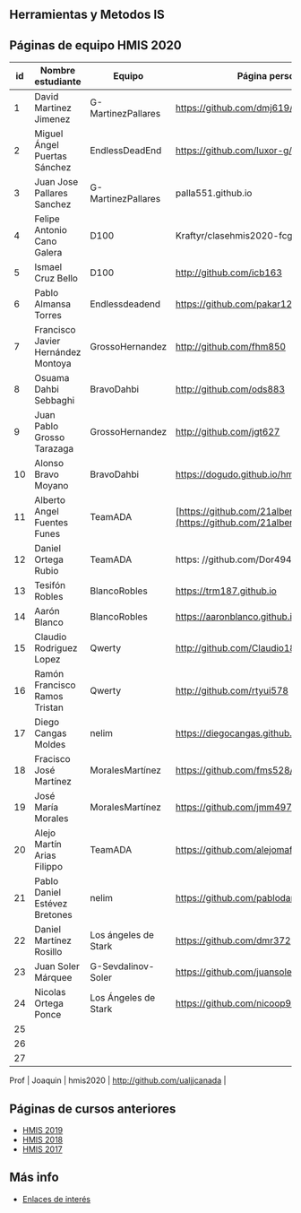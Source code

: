 ## Herramientas y Metodos IS

## Páginas de equipo HMIS 2020

id | Nombre estudiante  | Equipo | Página personal | Repositorio de Web de equipo 
-- | ----------------- | ----------------- | ----------------- | -----------------
1 |David Martinez Jimenez| G-MartinezPallares | https://github.com/dmj619/dmj619.github.io |http://webg-martinezpallares.northeurope.cloudapp.azure.com/| 
2 | Miguel Ángel Puertas Sánchez | EndlessDeadEnd | https://github.com/luxor-g/hmis-sesion04 | endless-page.eastus.cloudapp.azure.com
3 |Juan Jose Pallares Sanchez| G-MartinezPallares| palla551.github.io |  https://hmis20-jps105.azurewebsites.net/
4 |Felipe Antonio Cano Galera |D100 |Kraftyr/clasehmis2020-fcg299| 
5 | Ismael Cruz Bello | D100 | http://github.com/icb163 | -
6 | Pablo Almansa Torres| Endlessdeadend | https://github.com/pakar12/hmis-repo01.git | 
7 | Francisco Javier Hernández Montoya| GrossoHernandez | http://github.com/fhm850 | |  
8 | Osuama Dahbi Sebbaghi | BravoDahbi| http://github.com/ods883| 
9 | Juan Pablo Grosso Tarazaga | GrossoHernandez | http://github.com/jgt627 | 
10 | Alonso Bravo Moyano | BravoDahbi | https://dogudo.github.io/hmis-repo01/ | 
11 | Alberto Angel Fuentes Funes | TeamADA | [https://github.com/21albertoff/](https://github.com/21albertoff/) |[https://21albertoff.github.com/TeamAda/](https://21albertoff.github.io/TeamAda/)
12 | Daniel Ortega Rubio | TeamADA | https: //github.com/Dor494 |  
13 | Tesifón Robles|  BlancoRobles| https://trm187.github.io | 
14 | Aarón Blanco | BlancoRobles |https://aaronblanco.github.io | https://github.com/aaronblanco/hmis-sesion04 
15 | Claudio Rodriguez Lopez | Qwerty | http://github.com/Claudio1812 | Yo voy con rmaon el de abajo
16 | Ramón Francisco Ramos Tristan | Qwerty | http://github.com/rtyui578 | paginaqwerty-1124545454.westeurope.cloud.app.azure.com 
17 | Diego Cangas Moldes | nelim | https://diegocangas.github.io/ | -----------------
18 | Fracisco José Martínez | MoralesMartínez | https://github.com/fms528/fms528.github.io | https://github.com/jmm497/Sesion04HMIS
19 | José María Morales | MoralesMartínez | https://github.com/jmm497/jmm497.github.io | https://github.com/jmm497/Sesion04HMIS
20 | Alejo Martín Arias Filippo | TeamADA | https://github.com/alejomaf/ | |
21 | Pablo Daniel Estévez Bretones | nelim | https://github.com/pablodaniel11/ | 
22 | Daniel Martínez Rosillo | Los ángeles de Stark | https://github.com/dmr372 | --------------
23 | Juan Soler Márquee| G-Sevdalinov-Soler | https://github.com/juansolerual |  https://github.com/juansolerual/sesion04
24 | Nicolas Ortega Ponce |  Los Ángeles de Stark | https://github.com/nicoop98 | --------------
25 | | | | 
26 | | | | 
27 | | | | 


Prof | Joaquin | hmis2020 | http://github.com/ualjjcanada  |


## Páginas de cursos anteriores
* [HMIS 2019](index2019.md)
* [HMIS 2018](index2018.md)
* [HMIS 2017](index2017.md)

## Más info
* [Enlaces de interés](enlaces.md)

